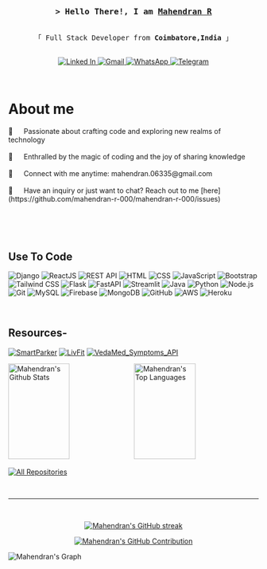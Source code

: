 

<!-- Intro  -->
<h3 align="center">
        <samp>&gt; Hello There!, I am
                <b><a target="_blank" href="#">Mahendran R</a></b>
        </samp>
</h3>

<p align="center"> 
  <samp>
    <br>
    「 Full Stack Developer from <b>Coimbatore,India</b> 」
    <br>
    <br>
  </samp>
</p>

<p align="center">

 <a href="#" target="_blank">
  <img src="https://img.shields.io/badge/LinkedIn-0077B5?style=for-the-badge&logo=linkedin&logoColor=white" alt="Linked In"/>
 </a>
 <a href="mailto:mahendran.06335@gmail.com" target="_blank">
  <img src="https://img.shields.io/badge/Gmail-D14836?style=for-the-badge&logo=gmail&logoColor=white" alt="Gmail"/>
</a>
<a href="https://wa.me/+916382683835" target="_blank">
  <img src="https://img.shields.io/badge/WhatsApp-25D366?style=for-the-badge&logo=whatsapp&logoColor=white" alt="WhatsApp"/>
</a>
<a href="https://t.me/Imafldk" target="_blank">
  <img src="https://img.shields.io/badge/Telegram-2CA5E0?style=for-the-badge&logo=telegram&logoColor=white" alt="Telegram"/>
</a>
</p>
<br />

<!-- About Section -->
 # About me
 
<p>
 💖 &emsp; Passionate about crafting code and exploring new realms of technology<br/><br/>
 🌟 &emsp; Enthralled by the magic of coding and the joy of sharing knowledge <br/><br/>
 📧 &emsp; Connect with me anytime: mahendran.06335@gmail.com<br/><br/>
 💬 &emsp; Have an inquiry or just want to chat? Reach out to me [here](https://github.com/mahendran-r-000/mahendran-r-000/issues)

</p>

<br/>
<br/>
<br/>

## Use To Code
![Django](https://img.shields.io/badge/Django-092E20?style=for-the-badge&logo=django&logoColor=white)
![ReactJS](https://img.shields.io/badge/React-61DAFB?style=for-the-badge&logo=react&logoColor=61DAFB)
![REST API](https://img.shields.io/badge/REST_API-000000?style=for-the-badge&logo=rest&logoColor=white)
![HTML](https://img.shields.io/badge/HTML5-E34F26?style=for-the-badge&logo=html5&logoColor=white)
![CSS](https://img.shields.io/badge/CSS3-1572B6?style=for-the-badge&logo=css3&logoColor=white)
![JavaScript](https://img.shields.io/badge/JavaScript-F7DF1E?style=for-the-badge&logo=javascript&logoColor=black)
![Bootstrap](https://img.shields.io/badge/Bootstrap-563D7C?style=for-the-badge&logo=bootstrap&logoColor=white)
![Tailwind CSS](https://img.shields.io/badge/Tailwind_CSS-38B2AC?style=for-the-badge&logo=tailwind-css&logoColor=white)
![Flask](https://img.shields.io/badge/Flask-000000?style=for-the-badge&logo=flask&logoColor=white)
![FastAPI](https://img.shields.io/badge/FastAPI-009688?style=for-the-badge&logo=fastapi&logoColor=white)
![Streamlit](https://img.shields.io/badge/Streamlit-FF4B4B?style=for-the-badge&logo=streamlit&logoColor=white)
![Java](https://img.shields.io/badge/Java-007396?style=for-the-badge&logo=java&logoColor=white)
![Python](https://img.shields.io/badge/Python-3776AB?style=for-the-badge&logo=python&logoColor=white)
![Node.js](https://img.shields.io/badge/Node.js-43853D?style=for-the-badge&logo=node.js&logoColor=white)
![Git](https://img.shields.io/badge/Git-F05032?style=for-the-badge&logo=git&logoColor=white)
![MySQL](https://img.shields.io/badge/MySQL-4479A1?style=for-the-badge&logo=mysql&logoColor=white)
![Firebase](https://img.shields.io/badge/Firebase-FFCA28?style=for-the-badge&logo=firebase&logoColor=black)
![MongoDB](https://img.shields.io/badge/MongoDB-47A248?style=for-the-badge&logo=mongodb&logoColor=white)
![GitHub](https://img.shields.io/badge/GitHub-181717?style=for-the-badge&logo=github&logoColor=white)
![AWS](https://img.shields.io/badge/AWS-232F3E?style=for-the-badge&logo=amazon-aws&logoColor=white)
![Heroku](https://img.shields.io/badge/Heroku-430098?style=for-the-badge&logo=heroku&logoColor=white)

<br/>

## Resources-
[![SmartParker](https://github-readme-stats.vercel.app/api/pin/?username=Mahendran-R-000&repo=Smart_Parker&border_color=0D1117&bg_color=0D1117&title_color=C9D1D9&text_color=8B949E&icon_color=7F3FBF)](https://github.com/Mahendran-R-000/Smart_Parker)
[![LivFit](https://github-readme-stats.vercel.app/api/pin/?username=Mahendran-R-000&repo=LivFit&border_color=0D1117&bg_color=0D1117&title_color=C9D1D9&text_color=8B949E&icon_color=7F3FBF)](https://github.com/Mahendran-R-000/LivFit)
[![VedaMed_Symptoms_API](https://github-readme-stats.vercel.app/api/pin/?username=Mahendran-R-000&repo=VedaMed_Symptoms_API&border_color=0D1117&bg_color=0D1117&title_color=C9D1D9&text_color=8B949E&icon_color=7F3FBF)](https://github.com/Mahendran-R-000/VedaMed_Symptoms_API)


<a> 
    <a href="https://github.com/Mahendran-R-000"><img alt="Mahendran's Github Stats" src="https://denvercoder1-github-readme-stats.vercel.app/api?username=mahendran-r-000&show_icons=true&count_private=true&theme=react&border_color=7F3FBF&bg_color=0D1117&title_color=F85D7F&icon_color=F8D866" height="192px" width="49.5%"/></a>
  <a href="https://github.com/Mahendran-R-000"><img alt="Mahendran's Top Languages" src="https://denvercoder1-github-readme-stats.vercel.app/api/top-langs/?username=mahendran-r-000&langs_count=8&layout=compact&theme=react&border_color=7F3FBF&bg_color=0D1117&title_color=F85D7F&icon_color=F8D866" height="192px" width="49.5%"/></a>
  <br/>
</a>

<p align="left">
  <a href="https://github.com/Mahendran-R-000?tab=repositories" target="_blank"><img alt="All Repositories" title="All Repositories" src="https://img.shields.io/badge/-All%20Repos-2962FF?style=for-the-badge&logo=koding&logoColor=white"/></a>
</p>

<br/>
<hr/>
<br/>
<p align="center">
  <a href="https://github.com/Mahendran-R-000">
    <img src="https://github-readme-streak-stats.herokuapp.com/?user=mahendran-r-000&theme=radical&border=7F3FBF&background=0D1117" alt="Mahendran's GitHub streak"/>
  </a>
</p>

<p align="center">
  <a href="https://github.com/Mahendran-R-000">
    <img src="https://github-profile-summary-cards.vercel.app/api/cards/profile-details?username=mahendran-r-000&theme=radical" alt="Mahendran's GitHub Contribution"/>
  </a>
</p>



![Mahendran's Graph](https://github-readme-activity-graph.vercel.app/graph?username=mahendran-r-000&custom_title=Mahendran's%20GitHub%20Activity%20Graph&bg_color=0D1117&color=7F3FBF&line=7F3FBF&point=7F3FBF&area_color=FFFFFF&title_color=FFFFFF&area=true)
